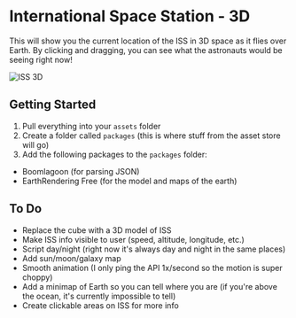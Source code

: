 # International Space Station - 3D

This will show you the current location of the ISS in 3D space as it flies over Earth. By clicking and dragging, you can see what the astronauts would be seeing right now!

![ISS 3D](https://user-images.githubusercontent.com/3202211/30000064-03112822-9014-11e7-8dc6-f503203284bf.png)

## Getting Started

1. Pull everything into your `assets` folder
2. Create a folder called `packages` (this is where stuff from the asset store will go)
3. Add the following packages to the `packages` folder: 
  - Boomlagoon (for parsing JSON)
  - EarthRendering Free (for the model and maps of the earth)
  
## To Do
- Replace the cube with a 3D model of ISS
- Make ISS info visible to user (speed, altitude, longitude, etc.)
- Script day/night (right now it's always day and night in the same places)
- Add sun/moon/galaxy map
- Smooth animation (I only ping the API 1x/second so the motion is super choppy)
- Add a minimap of Earth so you can tell where you are (if you're above the ocean, it's currently impossible to tell)
- Create clickable areas on ISS for more info
